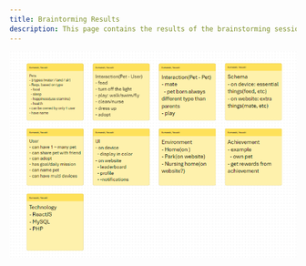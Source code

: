 ```yaml
---
title: Braintorming Results
description: This page contains the results of the brainstorming session
---
```


![Brainstorming](./frontend_brainstorming.png)